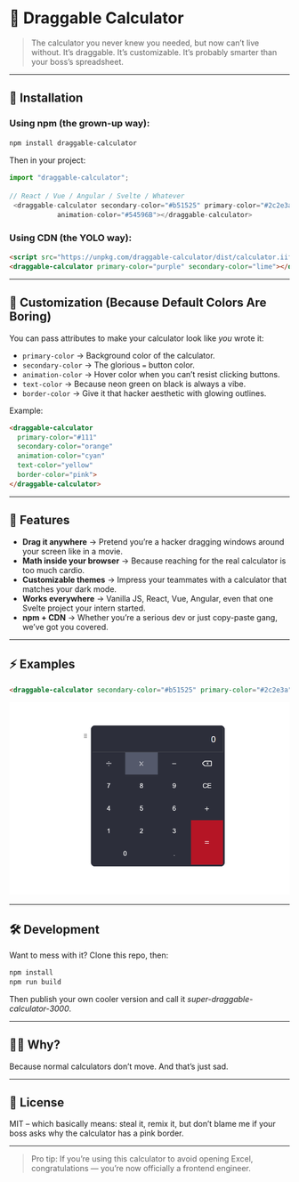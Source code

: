 # 🧮 Draggable Calculator

> The calculator you never knew you needed, but now can’t live without. It’s draggable. It’s customizable. It’s probably smarter than your boss’s spreadsheet.

---

## 🚀 Installation

### Using npm (the grown-up way):

```bash
npm install draggable-calculator
```

Then in your project:

```js
import "draggable-calculator";

// React / Vue / Angular / Svelte / Whatever
 <draggable-calculator secondary-color="#b51525" primary-color="#2c2e3a"
            animation-color="#54596B"></draggable-calculator>
```

### Using CDN (the YOLO way):

```html
<script src="https://unpkg.com/draggable-calculator/dist/calculator.iife.js"></script>
<draggable-calculator primary-color="purple" secondary-color="lime"></draggable-calculator>
```

---

## 🎨 Customization (Because Default Colors Are Boring)

You can pass attributes to make your calculator look like *you* wrote it:

* `primary-color` → Background color of the calculator.
* `secondary-color` → The glorious `=` button color.
* `animation-color` → Hover color when you can’t resist clicking buttons.
* `text-color` → Because neon green on black is always a vibe.
* `border-color` → Give it that hacker aesthetic with glowing outlines.

Example:

```html
<draggable-calculator
  primary-color="#111"
  secondary-color="orange"
  animation-color="cyan"
  text-color="yellow"
  border-color="pink">
</draggable-calculator>
```

---

## 🤹 Features

* **Drag it anywhere** → Pretend you’re a hacker dragging windows around your screen like in a movie.
* **Math inside your browser** → Because reaching for the real calculator is too much cardio.
* **Customizable themes** → Impress your teammates with a calculator that matches your dark mode.
* **Works everywhere** → Vanilla JS, React, Vue, Angular, even that one Svelte project your intern started.
* **npm + CDN** → Whether you’re a serious dev or just copy-paste gang, we’ve got you covered.

---

## ⚡ Examples

```html
<draggable-calculator secondary-color="#b51525" primary-color="#2c2e3a" animation-color="#54596B" border-color="#2c2e3a"></draggable-calculator>

```

![screenshot](https://raw.githubusercontent.com/rahulak18/Calculator/main/imgs/calculator.png)

---

## 🛠 Development

Want to mess with it? Clone this repo, then:

```bash
npm install
npm run build
```

Then publish your own cooler version and call it *super-draggable-calculator-3000*.

---

## 🧑‍💻 Why?

Because normal calculators don’t move. And that’s just sad.

---

## 📜 License

MIT – which basically means: steal it, remix it, but don’t blame me if your boss asks why the calculator has a pink border.

---

> Pro tip: If you’re using this calculator to avoid opening Excel, congratulations — you’re now officially a frontend engineer.
